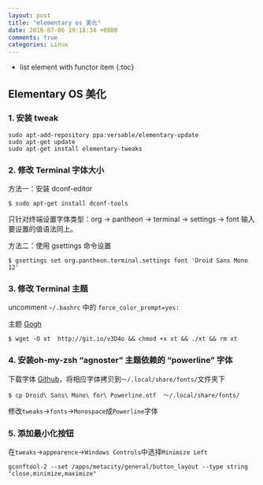 ```yaml
---
layout: post
title: "elementary os 美化"
date: 2016-07-06 19:18:34 +0800
comments: true
categories: Linux
---
```

- list element with functor item
{:toc}

## Elementary OS 美化

### 1. 安装 tweak

```
sudo apt-add-repository ppa:versable/elementary-update
sudo apt-get update
sudo apt-get install elementary-tweaks
```
<!--more-->

### 2. 修改 Terminal 字体大小
方法一：安装 dconf-editor

```
$ sudo apt-get install dconf-tools
```

只针对终端设置字体类型：org -> pantheon -> terminal -> settings -> font 输入要设置的值语法同上。

方法二：使用 gsettings 命令设置

```
$ gsettings set org.pantheon.terminal.settings font 'Droid Sans Mono 12'
```

### 3. 修改 Terminal 主题
uncomment `~/.bashrc` 中的 `force_color_prompt=yes:`

主题 [Gogh](https://github.com/Mayccoll/Gogh)

```
$ wget -O xt  http://git.io/v3D4o && chmod +x xt && ./xt && rm xt
```

### 4. 安装oh-my-zsh “agnoster” 主题依赖的 “powerline” 字体
下载字体 [Github](https://github.com/powerline/fonts)，将相应字体拷贝到`～/.local/share/fonts/`文件夹下

```
$ cp Droid\ Sans\ Mono\ for\ Powerline.otf  ～/.local/share/fonts/
```
修改`tweaks`->`fonts`->`Monospace`成`Powerline`字体 

### 5. 添加最小化按钮
 在`tweaks`->`appearence`->`Windows Controls`中选择`Minimize Left`

```
gconftool-2 --set /apps/metacity/general/button_layout --type string "close,minimize,maximize"
```

